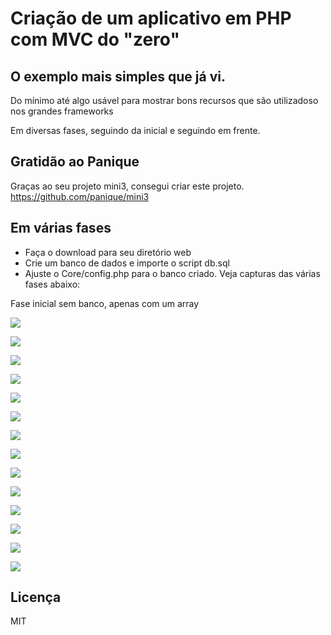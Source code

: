 # Criação de um aplicativo em PHP com MVC do "zero"

## O exemplo mais simples que já vi.

Do mínimo até algo usável para mostrar bons recursos que são utilizadoso nos grandes frameworks

Em diversas fases, seguindo da inicial e seguindo em frente.

## Gratidão ao Panique
Graças ao seu projeto mini3, consegui criar este projeto.
https://github.com/panique/mini3

## Em várias fases

- Faça o download para seu diretório web
- Crie um banco de dados e importe o script db.sql
- Ajuste o Core/config.php para o banco criado. Veja capturas das várias fases abaixo:

Fase inicial sem banco, apenas com um array

![](images/0.png)

![](images/1.png)

![](images/2.png)

![](images/3.png)

![](images/4.png)

![](images/4.1.png)

![](images/5.png)

![](images/6.png)

![](images/7.png)

![](images/8.png)

![](images/9.png)

![](images/10.png)

![](images/11.png)

![](images/12.png)

## Licença

MIT

